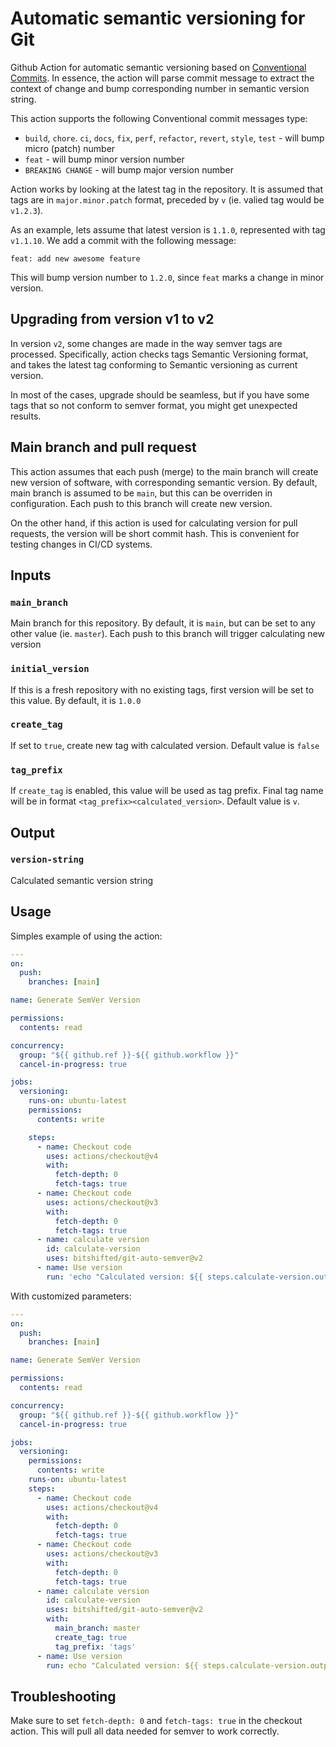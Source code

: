 # Automatic semantic versioning for Git

Github Action for automatic semantic versioning based on [Conventional Commits](https://www.conventionalcommits.org/en/v1.0.0/). In essence, the action will parse commit message to extract the context of change and bump corresponding number in semantic version string.

This action supports the following Conventional commit messages type:

* `build`, `chore`. `ci`, `docs`, `fix`, `perf`, `refactor`, `revert`, `style`, `test` - will bump micro (patch) number
* `feat` - will bump minor version number
* `BREAKING CHANGE` - will bump major version number

Action works by looking at the latest tag in the repository. It is assumed that tags are in `major.minor.patch` format, preceded by `v` (ie. valied tag would be `v1.2.3`).

As an example, lets assume that latest version is `1.1.0`, represented with tag `v1.1.10`. We add a commit with the following message:

```
feat: add new awesome feature
```

This will bump version number to `1.2.0`, since `feat` marks a change in minor version.

## Upgrading from version v1 to v2

In version `v2`, some changes are made in the way semver tags are processed. Specifically, action checks tags Semantic Versioning format, and takes the latest tag
conforming to Semantic versioning as current version.

In most of the cases, upgrade should be seamless, but if you have some tags that so not conform to semver format, you might get unexpected results.

## Main branch and pull request

This action assumes that each push (merge) to the main branch will create new version of software, with corresponding semantic version. By default, main branch is assumed to be `main`, but this can be overriden in configuration. Each push to this branch will create new version.

On the other hand, if this action is used for calculating version for pull requests, the version will be short commit hash. This is convenient for testing changes in CI/CD systems.

## Inputs

### `main_branch`

Main branch for this repository. By default, it is `main`, but can be set to any other value (ie. `master`). Each push to this branch will trigger calculating new version

### `initial_version`

If this is a fresh repository with no existing tags, first version will be set to this value. By default, it is `1.0.0`

### `create_tag`

If set to `true`, create new tag with calculated version. Default value is `false`

### `tag_prefix`

If `create_tag` is enabled, this value will be used as tag prefix. Final tag name will be in format `<tag_prefix><calculated_version>`. Default value is `v`.

## Output

### `version-string`

Calculated semantic version string

## Usage

Simples example of using the action:

```yaml
---
on:
  push:
    branches: [main]

name: Generate SemVer Version

permissions:
  contents: read

concurrency:
  group: "${{ github.ref }}-${{ github.workflow }}"
  cancel-in-progress: true

jobs:
  versioning:
    runs-on: ubuntu-latest
    permissions:
      contents: write

    steps:
      - name: Checkout code
        uses: actions/checkout@v4
        with:
          fetch-depth: 0
          fetch-tags: true
      - name: Checkout code
        uses: actions/checkout@v3
        with:
          fetch-depth: 0
          fetch-tags: true
      - name: calculate version
        id: calculate-version
        uses: bitshifted/git-auto-semver@v2
      - name: Use version
        run: 'echo "Calculated version: ${{ steps.calculate-version.outputs.version-string }}"'

```

With customized parameters:

```yaml
---
on:
  push:
    branches: [main]

name: Generate SemVer Version

permissions:
  contents: read

concurrency:
  group: "${{ github.ref }}-${{ github.workflow }}"
  cancel-in-progress: true

jobs:
  versioning:
    permissions:
      contents: write
    runs-on: ubuntu-latest
    steps:
      - name: Checkout code
        uses: actions/checkout@v4
        with:
          fetch-depth: 0
          fetch-tags: true
      - name: Checkout code
        uses: actions/checkout@v3
        with:
          fetch-depth: 0
          fetch-tags: true
      - name: calculate version
        id: calculate-version
        uses: bitshifted/git-auto-semver@v2
        with:
          main_branch: master
          create_tag: true
          tag_prefix: 'tags'
      - name: Use version
        run: echo "Calculated version: ${{ steps.calculate-version.outputs.version-string }}"
```
## Troubleshooting

Make sure to set `fetch-depth: 0` and `fetch-tags: true` in the checkout action. This will pull all data needed for semver to work correctly.
